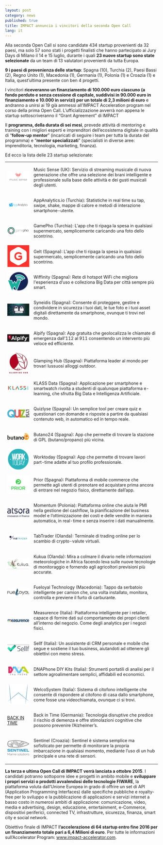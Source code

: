 ```yaml
---
layout: post
category: news
published: true
title: IMPACT annuncia i vincitori della seconda Open Call
lang: it
---
```


Alla seconda Open Call si sono candidate 434 startup provenienti da 32 paesi, ma solo 57 sono stati i progetti finalisti che hanno partecipato ai Jury Days di Milano il 14 e 15 luglio, durante i quali **23 nuove startup sono state selezionate** da un team di 13 valutatori provenienti da tutta Europa.

**9 i paesi di provenienza delle startup**: Spagna (10), Turchia (2), Paesi Bassi (2), Regno Unito (1), Macedonia (1), Germania (1), Polonia (1) e Croazia (1) e Italia, quest’ultima presente con ben 4 progetti.

I vincitori **riceveranno un finanziamento di 100.000 euro ciascuno (a fondo perduto e senza cessione di capitale, suddivisi in 90.000 euro in finanziamento e 10.000 in servizi) per un totale di 2,3 milioni di euro** e andranno a unirsi ai 19 già ammessi all’IMPACT Acceleration program nel corso della prima Open Call. 
L’ufficializzazione avverrà non appena le startup sottoscriveranno il “Grant Agreement” di IMPACT

Il **programma, della durata di sei mesi**, prevede attività di mentoring e training con i migliori esperti e imprenditori dell’ecosistema digitale in qualità di “**follow-up mentor**” (incaricati di seguire i team per tutta la durata del programma) e “**mentor specializzati**” (specialisti in diverse aree: imprenditoria, tecnologia, marketing, finanza). 

Ed ecco la lista delle 23 startup selezionate:



<table class="table">

<tr>
<td>
<a href="http://www.musicsense.me"><img src="/assets/winners-2nd/musicsense.png"></a>
</td>
<td>
<p>Music Sense (UK): Servizio di streaming musicale di nuova generazione che offre una selezione dei brani intelligente e professionale sulla base delle attività e dei gusti musicali degli utenti.</p>
</td>
</tr>

<tr>
<td>
<a href="http://www.appanalytics.io"><img src="/assets/winners-2nd/appanalytics.png"></a>
</td>
<td>
<p>AppAnalytics.io (Turchia): Statistiche in real time su tap, swipe, shake, mappe di calore e metodi di interazione smartphone-utente.</p>
</td>
</tr>

<tr>
<td>
<a href="http://www.gamepho.com"><img src="/assets/gamepho.png"></a>
</td>
<td>
<p>GamePho (Turchia): L'app che ti ripaga la spesa in qualsiasi supermercato, semplicemente caricando una foto dello scontrino.</p>
</td>
</tr>

<tr>
<td>
<a href="http://www.geltapp.com"><img src="/assets/winners-2nd/geltapp.png"></a>
</td>
<td>
<p>Gelt (Spagna): L'app che ti ripaga la spesa in qualsiasi supermercato, semplicemente caricando una foto dello scontrino.</p>
</td>
</tr>

<tr>
<td>
<a href="http://www.wiffinity.com"><img src="/assets/winners-2nd/wiffinity.png"></a>
</td>
<td>
<p>Wiffinity (Spagna): Rete di hotspot WiFi che migliora l'esperienza d’uso e colleziona Big Data per città sempre più smart.</p>
</td>
</tr>

<tr>
<td>
<a href="http://www.syneidis.com"><img src="/assets/winners-2nd/syneidis.png"></a>
</td>
<td>
<p>Syneidis (Spagna):  Consente di proteggere, gestire e condividere in sicurezza i tuoi dati, le tue foto e i tuoi asset digitali direttamente da smartphone, ovunque ti trovi nel mondo.</p>
</td>
</tr>

<tr>
<td>
<a href="http://www.alpify.com"><img src="/assets/winners-2nd/alpify.png"></a>
</td>
<td>
<p>Alpify (Spagna):  App gratuita che geolocalizza le chiamate di emergenza dall’112 al 911 consentendo un intervento più veloce ed efficiente.</p>
</td>
</tr>

<tr>
<td>
<a href="http://www.glampinghub.com"><img src="/assets/winners-2nd/glampinghub.png"></a>
</td>
<td>
<p>Glamping Hub (Spagna):  Piattaforma leader al mondo per trovari lussuosi alloggi outdoor.</p>
</td>
</tr>

<tr>
<td>
<a href="http://www.klassdata.com/"><img src="/assets/winners-2nd/klassdata.png"></a>
</td>
<td>
<p>KLASS Data (Spagna):  Applicazione per smartphone e smartwatch rivolta a studenti di qualunque piattaforma e-learning, che sfrutta Big Data e Intelligenza Artificiale.</p>
</td>
</tr>

<tr>
<td>
<a href="http://www.quizlyse.com"><img src="/assets/winners-2nd/quizlyse.png"></a>
</td>
<td>
<p>Quizlyse (Spagna):  Un semplice tool per creare quiz e questionari con domande e risposte a partire da qualsiasi contenuto web, in automatico ed in tempo reale.</p>
</td>
</tr>

<tr>
<td>
<a href="http://www.butano24.com"><img src="/assets/winners-2nd/butano24.png"></a>
</td>
<td>
<p>Butano24 (Spagna):  App che permette di trovare la stazione di GPL (butano/propano) più vicina.</p>
</td>
</tr>

<tr>
<td>
<a href="http://www.worktodayapp.com"><img src="/assets/winners-2nd/worktodayapp.png"></a>
</td>
<td>
<p> Worktoday (Spagna):  App che permette di trovare lavori part-time adatte al tuo profilo professionale.</p>
</td>
</tr>

<tr>
<td>
<a href="http://www.priorhq.com"><img src="/assets/winners-2nd/priorhq.png"></a>
</td>
<td>
<p>Prior (Spagna):  Piattaforma di mobile commerce che permette agli utenti di prenotare ed acquistare prima ancora di entrare nel negozio fisico, direttamente dall’app.</p>
</td>
</tr>


<tr>
<td>
<a href="http://www.atsora.com/en"><img src="/assets/winners-2nd/atsora.png"></a>
</td>
<td>
<p>Momentum (Polonia): Piattaforma online che aiuta le PMI nella gestione del cashflow, la pianificazione del business model e l’ottimizzazione dei costi e delle vendite in maniera automatica, in real-time e senza inserire i dati manualmente. </p>
</td>
</tr>

<tr>
<td>
<a href="http://www.tab-trader.com"><img src="/assets/winners-2nd/tab-trader.png"></a>
</td>
<td>
<p>TabTrader (Olanda): Terminale di trading online per lo scambio di crypto-valute virtuali.</p>
</td>
</tr>

<tr>
<td>
<a href="http://www.kukua.cc"><img src="/assets/winners-2nd/kukua.png"></a>
</td>
<td>
<p>Kukua (Olanda): Mira a colmare il divario nelle informazioni meteorologiche in Africa facendo leva sulle nuove tecnologie di monitoraggio e fornendo agli agricoltori previsioni più accurate.</p>
</td>
</tr>

<tr>
<td>
<a href="http://www.fueloyal.com"><img src="/assets/winners-2nd/fueloyal.png"></a>
</td>
<td>
<p>Fueloyal Technology (Macedonia): Tappo da serbatoio intelligente per camion che, una volta installato, monitora, controlla e previene il furto di carburante.</p>
</td>
</tr>

<tr>
<td>
<a href="http://www.measurence.com"><img src="/assets/winners-2nd/measurence.png"></a>
</td>
<td>
<p>Measurence (Italia): Piattaforma intelligente per i retailer, capace di fornire dati sul comportamento dei propri clienti all’interno del negozio. Come degli analytics per i negozi fisici.</p>
</td>
</tr>

<tr>
<td>
<a href="http://www.sellfapp.com"><img src="/assets/winners-2nd/sellfapp.png"></a>
</td>
<td>
<p>Sellf (Italia):  Un assistente di CRM personale e mobile che segue e sostiene il tuo business, aiutandoti ad ottenere gli obiettivi con meno stress.</p>
</td>
</tr>

<tr>
<td>
<a href="http://www.dnaphone.it"><img src="/assets/winners-2nd/dnaphone.png"></a>
</td>
<td>
<p>DNAPhone DIY Kits (Italia):  Strumenti portatili di analisi per il settore agroalimentare semplici, affidabili ed economici.</p>
</td>
</tr>

<tr>
<td>
<a href="http://www.welcosystem.com"><img src="/assets/winners-2nd/welcosystem.png"></a>
</td>
<td>
<p>WelcoSystem (Italia): Sistema di citofono intelligente che consente di rispondere al citofono di casa dallo smartphone, come fosse una videochiamata, ovunque ci si trovi.</p>
</td>
</tr>

<tr>
<td>
<a href="http://www.piaget-institute.org">BACK IN TIME</a>
</td>
<td>
<p>Back in Time (Germania): Tecnologia disruptive che predice il rischio di demenza e offre stimolazioni cognitive che possono prevenire l’Alzheimer’s.</p>
</td>
</tr>

<tr>
<td>
<a href="http://www.sentinel.hr"><img src="/assets/winners-2nd/sentinel.png"></a>
</td>
<td>
<p>Sentinel (Croazia): Sentinel è sistema semplice ma sofisticato per permette di monitorare la propria imbarcazione in qualsiasi momento, mediante l’uso di un hub principale e una rete di sensori.</p>
</td>
</tr>
</table>

**La terza e ultima Open Call di IMPACT verrà lanciata a ottobre 2015**. I candidati potranno sottoporre idee e progetti in ambito mobile e **sviluppare i propri servizi o prodotti avvalendosi delle tecnologie FIWARE**, la piattaforma voluta dall’Unione Europea in grado di offrire un set di API (Application Programming Interfaces) dalle specifiche pubbliche e royalty-free per lo sviluppo e la pubblicazione di applicazioni e servizi internet a basso costo in numerosi ambiti di applicazione: comunicazione, video, media e advertising, design, educazione, entertainment, e-Commerce, dispositivi periferici, connected TV, infrastrutture, sicurezza, finanza, smart city e social network.

Obiettivo finale di IMPACT **l’accelerazione di 64 startup entro fine 2016 per un finanziamento totale pari a 6,4 Milioni di euro**. Per tutte le informazioni sull’Accelerator Program: www.impact-accelerator.com.

